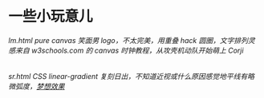 # 一些小玩意儿
###### lm.html pure canvas 笑面男 logo，不太完美，用重叠 hack 圆圈，文字排列灵感来自 w3schools.com 的 canvas 时钟教程，从攻壳机动队开始萌上 Corji

###### sr.html CSS linear-gradient 复刻日出，不知道近视或什么原因感觉地平线有略微弧度，[梦想效果](http://ww3.sinaimg.cn/mw690/8e0368efgw1ezpmimek76j21kw0w0tf8.jpg)
 




